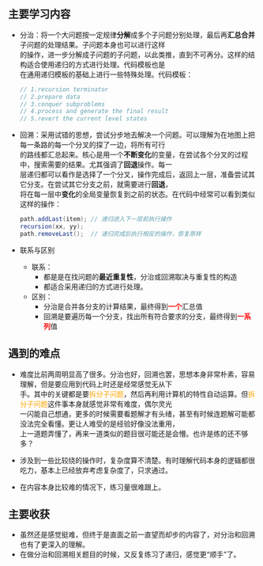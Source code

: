 ## 主要学习内容

* 分治：将一个大问题按一定规律**分解**成多个子问题分别处理，最后再**汇总合并**子问题的处理结果。子问题本身也可以进行这样<br>的操作，进一步分解成子问题的子问题，以此类推，直到不可再分。这样的结构适合使用递归的方式进行处理。代码模板也是<br>在通用递归模板的基础上进行一些特殊处理。代码模板：

  ```java
  // 1.recursion terminator
  // 2.prepare data
  // 3.conquer subproblems
  // 4.process and generate the final result
  // 5.revert the current level states
  ```

* 回溯：采用试错的思想，尝试分步地去解决一个问题。可以理解为在地图上把每一条路的每一个分叉的探了一边，将所有可行<br>的路线都汇总起来。核心是用一个**不断变化**的变量，在尝试各个分叉的过程中，搜索需要的结果。尤其强调了**回退**操作。每一<br>层递归都可以看作是选择了一个分叉，操作完成后，返回上一层，准备尝试其它分支。在尝试其它分支之前，就需要进行**回退**，<br>将在每一层中**变化**的全局变量恢复到之前的状态。在代码中经常可以看到类似这样的操作：

  ```java
  path.addLast(item); // 递归进入下一层前执行操作
  recursion(xx, yy);
  path.removeLast();  // 递归完成后执行相反的操作，恢复原样
  ```

* 联系与区别

  * 联系：
    * 都是是在找问题的**最近重复性**，分治或回溯取决与重复性的构造
    * 都适合采用递归的方式进行处理。
  * 区别：
    * 分治是合并各分支的计算结果，最终得到<font color="red">**一个**</font>汇总值
    * 回溯是要遍历每一个分支，找出所有符合要求的分支，最终得到<font color="red">**一系列**</font>值

## 遇到的难点

* 难度比前两周明显高了很多。分治也好，回溯也罢，思想本身非常朴素，容易理解，但是要应用到代码上时还是经常感觉无从下<br>手。其中的关键都是要<font color="orange">拆分子问题</font>，然后再利用计算机的特性自动运算。但<font color="orange">拆分子问题</font>这件事本身就感觉非常有难度，偶尔灵光<br>一闪能自己想通，更多的时候需要看题解才有头绪，甚至有时候连题解可能都没法完全看懂。更让人难受的是经验好像没法重用，<br>上一道题弄懂了，再来一道类似的题目很可能还是会懵。也许是练的还不够多？

* 涉及到一些比较绕的操作时，复杂度算不清楚。有时理解代码本身的逻辑都很吃力，基本上已经放弃考虑复杂度了，只求通过。
* 在内容本身比较难的情况下，练习量很难跟上。

## 主要收获

* 虽然还是感觉挺难，但终于是直面之前一直望而却步的内容了，对分治和回溯也有了更深入的理解。
* 在做分治和回溯相关题目的时候，又反复练习了递归，感觉更“顺手”了。